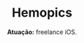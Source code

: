 ---
title: Hemopics
subtitle: '<b>Atuação:</b> freelance iOS.'
description: '<a href="https://brasil.mullenlowe.com/our-work/hemopics-2/" target="_blank" rel="noopener noreferrer">Aplicativo</a> de fotografia para o Hemorio (Instituto Estadual de Hematologia do Rio de Janeiro), com filtro informativo da porcentagem do banco de sangue.'
---